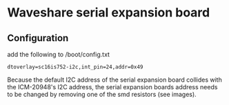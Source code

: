 # Waveshare serial expansion board

## Configuration

add the following to /boot/config.txt

```
dtoverlay=sc16is752-i2c,int_pin=24,addr=0x49
```

Because the default I2C address of the serial expansion board collides with the ICM-20948's I2C address, the serial expansion boards address needs to be changed by removing one of the smd resistors (see images).

